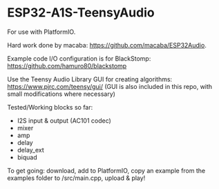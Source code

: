 # ESP32-A1S-TeensyAudio

For use with PlatformIO.
 
Hard work done by macaba: https://github.com/macaba/ESP32Audio.

Example code I/O configuration is for BlackStomp: https://github.com/hamuro80/blackstomp

Use the Teensy Audio Library GUI for creating algorithms: https://www.pjrc.com/teensy/gui/
(GUI is also included in this repo, with small modifications where necessary)

Tested/Working blocks so far:
* I2S input & output (AC101 codec)
* mixer
* amp
* delay
* delay_ext
* biquad

To get going: download, add to PlatformIO, copy an example from the examples folder to /src/main.cpp, upload & play!

